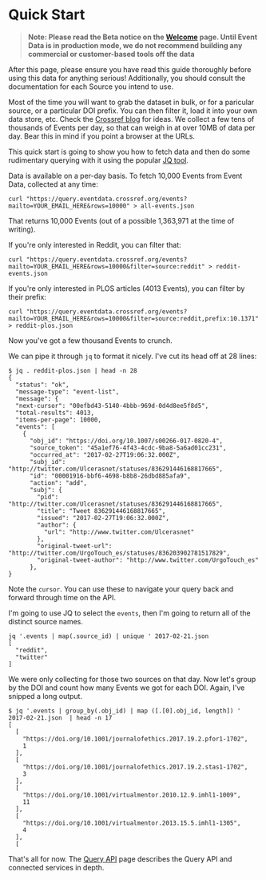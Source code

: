 # Quick Start

> **Note: Please read the Beta notice on the [Welcome](/) page. Until Event Data is in production mode, we do not recommend building any commercial or customer-based tools off the data**

After this page, please ensure you have read this guide thoroughly before using this data for anything serious! Additionally, you should consult the documentation for each Source you intend to use.

Most of the time you will want to grab the dataset in bulk, or for a paricular source, or a particular DOI prefix. You can then filter it, load it into your own data store, etc. Check the [Crossref blog](https://www.crossref.org/categories/event-data/) for ideas. We collect a few tens of thousands of Events per day, so that can weigh in at over 10MB of data per day. Bear this in mind if you point a browser at the URLs.

This quick start is going to show you how to fetch data and then do some rudimentary querying with it using the popular [JQ tool](https://stedolan.github.io/jq/).

Data is available on a per-day basis. To fetch 10,000 Events from Event Data, collected at any time:

    curl "https://query.eventdata.crossref.org/events?mailto=YOUR_EMAIL_HERE&rows=10000" > all-events.json

That returns 10,000 Events (out of a possible 1,363,971 at the time of writing).

If you're only interested in Reddit, you can filter that:

    curl "https://query.eventdata.crossref.org/events?mailto=YOUR_EMAIL_HERE&rows=10000&filter=source:reddit" > reddit-events.json

If you're only interested in PLOS articles (4013 Events), you can filter by their prefix:

    curl "https://query.eventdata.crossref.org/events?mailto=YOUR_EMAIL_HERE&rows=10000&filter=source:reddit,prefix:10.1371" > reddit-plos.json

Now you've got a few thousand Events to crunch.

We can pipe it through `jq` to format it nicely. I've cut its head off at 28 lines:


    $ jq . reddit-plos.json | head -n 28
    {
      "status": "ok",
      "message-type": "event-list",
      "message": {
      "next-cursor": "00efbd43-5140-4bbb-969d-0d4d8ee5f8d5",
      "total-results": 4013,
      "items-per-page": 10000,
      "events": [
        {
          "obj_id": "https://doi.org/10.1007/s00266-017-0820-4",
          "source_token": "45a1ef76-4f43-4cdc-9ba8-5a6ad01cc231",
          "occurred_at": "2017-02-27T19:06:32.000Z",
          "subj_id": "http://twitter.com/Ulcerasnet/statuses/836291446168817665",
          "id": "00001916-bbf6-4698-b8b8-26dbd885afa9",
          "action": "add",
          "subj": {
            "pid": "http://twitter.com/Ulcerasnet/statuses/836291446168817665",
            "title": "Tweet 836291446168817665",
            "issued": "2017-02-27T19:06:32.000Z",
            "author": {
              "url": "http://www.twitter.com/Ulcerasnet"
            },
            "original-tweet-url": "http://twitter.com/UrgoTouch_es/statuses/836203902781517829",
            "original-tweet-author": "http://www.twitter.com/UrgoTouch_es"
          },
    }

Note the `cursor`. You can use these to navigate your query back and forward through time on the API.

I'm going to use JQ to select the `events`, then I'm going to return all of the distinct source names.

    jq '.events | map(.source_id) | unique ' 2017-02-21.json
    [
      "reddit",
      "twitter"
    ]

We were only collecting for those two sources on that day. Now let's group by the DOI and count how many Events we got for each DOI. Again, I've snipped a long output.

    $ jq '.events | group_by(.obj_id) | map ([.[0].obj_id, length]) ' 2017-02-21.json  | head -n 17
    [
      [
        "https://doi.org/10.1001/journalofethics.2017.19.2.pfor1-1702",
        1
      ],
      [
        "https://doi.org/10.1001/journalofethics.2017.19.2.stas1-1702",
        3
      ],
      [
        "https://doi.org/10.1001/virtualmentor.2010.12.9.imhl1-1009",
        11
      ],
      [
        "https://doi.org/10.1001/virtualmentor.2013.15.5.imhl1-1305",
        4
      ],
      [

That's all for now. The [Query API](query-api) page describes the Query API and connected services in depth.

